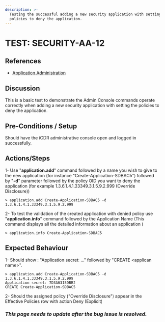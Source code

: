 ```yaml
---
description: >-
  Testing the successful adding a new security application with setting the
  policies to deny the application.
---
```


# TEST: SECURITY-AA-12

## References

* [Application Administration](./)

## Discussion

This is a basic test to demonstrate the Admin Console commands operate correctly when adding a new security application with setting the policies to deny the application.

## Pre-Conditions / Setup

Should have the iCDR administrative console open and logged in successfully.

## Actions/Steps

1- Use "**application.add**" command followed by a name you wish to give to the new application \(for instance "Create-Application-SDBAC5"\) followed by  "**-d**" parameter followed by the policy OID you want to deny the application \(for example 1.3.6.1.4.1.33349.3.1.5.9.2.999 \(Override Disclosure\)\)

```text
> application.add Create-Application-SDBAC5 -d 1.3.6.1.4.1.33349.3.1.5.9.2.999
```

2- To test the  validation of the created application with denied policy use "**application.info**" command  followed by the Application Name \(This command displays all the detailed information about an application \)

```text
> application.info Create-Application-SDBAC5
```

## Expected Behaviour

1-  Should show : "Application secret: ..." followed by "CREATE &lt;applican name&gt;".

```text
> application.add Create-Application-SDBAC5 -d 1.3.6.1.4.1.33349.3.1.5.9.2.999
Application secret: 7D3A6315DBB2
CREATE Create-Application-SDBAC5
```

2- Should the assigned policy \("Override Disclosure"\) appear in the Effective Policies row with action Deny \(Explicit\)

### _**This page needs to update after the bug issue is resolved.**_

